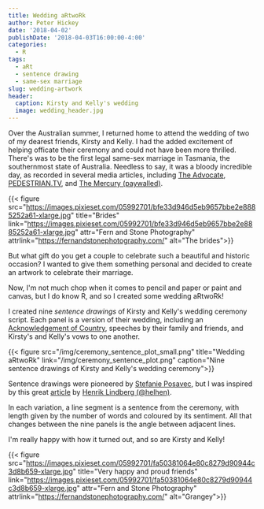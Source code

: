 ```yaml
---
title: Wedding aRtwoRk
author: Peter Hickey
date: '2018-04-02'
publishDate: '2018-04-03T16:00:00-4:00'
categories:
  - R
tags:
  - aRt
  - sentence drawing
  - same-sex marriage
slug: wedding-artwork
header:
  caption: Kirsty and Kelly's wedding
  image: wedding_header.jpg
---
```


Over the Australian summer, I returned home to attend the wedding of two of 
my dearest friends, Kirsty and Kelly. I had the added excitement of helping 
officate their ceremony and could not have been more thrilled. There's was to 
be the first legal same-sex marriage in Tasmania, the southernmost state of 
Australia. Needless to say, it was a bloody incredible day, as recorded in 
several media articles, including [The Advocate](http://www.theadvocate.com.au/story/5153850/the-historic-wedding-of-kelly-and-kirsty/), [PEDESTRIAN.TV](https://www.pedestrian.tv/dating/kirsty-and-kelly-albion/), and [The Mercury (paywalled)](https://www.themercury.com.au/lifestyle/kelly-mackenzie-and-kirsty-albion-say-wedding-in-tasmania-best-day-of-our-lives/news-story/baea7c3453679d478034bb151aaed78f).

{{< figure src="https://images.pixieset.com/05992701/bfe33d946d5eb9657bbe2e8885252a61-xlarge.jpg" title="Brides" link="https://images.pixieset.com/05992701/bfe33d946d5eb9657bbe2e8885252a61-xlarge.jpg" attr="Fern and Stone Photography" attrlink="https://fernandstonephotography.com/" alt="The brides">}}

But what gift do you get a couple to celebrate such a beautiful and historic 
occasion? I wanted to give them something personal and decided to create an 
artwork to celebrate their marriage. 

Now, I'm not much chop when it comes to pencil and paper or paint and canvas, 
but I do know R, and so I created some wedding aRtwoRk!

I created nine _sentence drawings_ of Kirsty and Kelly's wedding ceremony 
script. Each panel is a version of their wedding, including an 
[Acknowledgement of Country](https://en.wikipedia.org/wiki/Welcome_to_Country_and_Acknowledgement_of_Country), speeches by their family and friends, and 
Kirsty's and Kelly's vows to one another.

{{< figure src="/img/ceremony_sentence_plot_small.png" title="Wedding aRtwoRk" link="/img/ceremony_sentence_plot.png" caption="Nine sentence drawings of Kirsty and Kelly's wedding ceremony">}}

Sentence drawings were pioneered by 
[Stefanie Posavec](https://www.stefanieposavec.com/writing-without-words/), but 
I was inspired by this great [article](https://htmlpreview.github.io/?https://github.com/halhen/viz-pub/blob/master/sentence-drawings/code.nb.html) 
by [Henrik Lindberg (@helhen)](https://github.com/halhen). 

In each variation, a line segment is a sentence from the ceremony, with 
length given by the number of words and coloured by its sentiment. All that 
changes between the nine panels is the angle between adjacent lines.

I'm really happy with how it turned out, and so are Kirsty and Kelly!

{{< figure src="https://images.pixieset.com/05992701/fa50381064e80c8279d90944c3d8b659-xlarge.jpg" title="Very happy and proud friends" link="https://images.pixieset.com/05992701/fa50381064e80c8279d90944c3d8b659-xlarge.jpg" attr="Fern and Stone Photography" attrlink="https://fernandstonephotography.com/" alt="Grangey">}}
